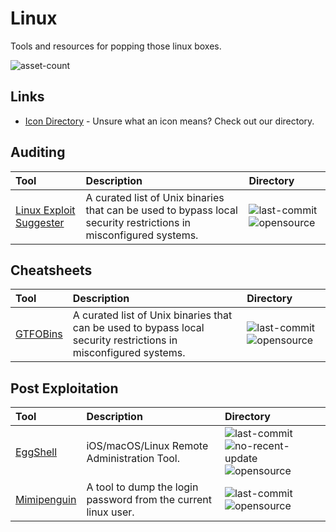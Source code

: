# Linux

Tools and resources for popping those linux boxes.

![asset-count](https://img.shields.io/badge/Tools%20%26%20Resources%20Available-4-3c85d4?style=for-the-badge)

## Links <!-- {docsify-ignore} -->

- [Icon Directory](../ICONS.md) - Unsure what an icon means? Check out our directory.

## Auditing

| Tool | Description | Directory |
| :--- | :--- | :--- |
| [Linux Exploit Suggester](https://github.com/mzet-/linux-exploit-suggester) | A curated list of Unix binaries that can be used to bypass local security restrictions in misconfigured systems. | ![last-commit](https://img.shields.io/github/last-commit/mzet-/linux-exploit-suggester?color=3c85d4&style=flat-square) ![opensource](https://raw.githubusercontent.com/0xPGP/SecTools/main/docs/icons/opensource.png) |

## Cheatsheets

| Tool | Description | Directory |
| :--- | :--- | :--- |
| [GTFOBins](https://gtfobins.github.io/) | A curated list of Unix binaries that can be used to bypass local security restrictions in misconfigured systems. | ![last-commit](https://img.shields.io/github/last-commit/GTFOBins/GTFOBins.github.io?color=3c85d4&style=flat-square) ![opensource](https://raw.githubusercontent.com/0xPGP/SecTools/main/docs/icons/opensource.png) |

## Post Exploitation

| Tool | Description | Directory |
| :--- | :--- | :--- |
| [EggShell](https://github.com/neoneggplant/EggShell) | iOS/macOS/Linux Remote Administration Tool. | ![last-commit](https://img.shields.io/github/last-commit/neoneggplant/EggShell?color=3c85d4&style=flat-square) ![no-recent-update](https://raw.githubusercontent.com/0xPGP/SecTools/main/docs/icons/no-recent-update.png) ![opensource](https://raw.githubusercontent.com/0xPGP/SecTools/main/docs/icons/opensource.png) |
| [Mimipenguin](https://github.com/huntergregal/mimipenguin) | A tool to dump the login password from the current linux user. | ![last-commit](https://img.shields.io/github/last-commit/huntergregal/mimipenguin?color=3c85d4&style=flat-square) ![opensource](https://raw.githubusercontent.com/0xPGP/SecTools/main/docs/icons/opensource.png) |

